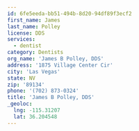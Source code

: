 ```yaml
---
id: 6fe5eeda-bb51-494b-8d20-94df89f3ecf2
first_name: James
last_name: Polley
license: DDS
services:
  - dentist
category: Dentists
org_name: 'James B Polley, DDS'
address: '1875 Village Center Cir'
city: 'Las Vegas'
state: NV
zip: '89134'
phone: '(702) 873-0324'
title: 'James B Polley, DDS'
_geoloc:
  lng: -115.31207
  lat: 36.204548
---
```

